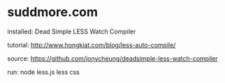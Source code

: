 # suddmore.com

installed: Dead Simple LESS Watch Compiler

tutorial: http://www.hongkiat.com/blog/less-auto-compile/

source: https://github.com/jonycheung/deadsimple-less-watch-compiler


run: node less.js less css